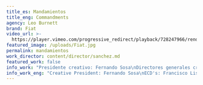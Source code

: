 ```yaml
---
title_es: Mandamientos
title_eng: Commandments
agency: Leo Burnett
brand: Fiat
video_url: >-
  https://player.vimeo.com/progressive_redirect/playback/728247966/rendition/1080p/file.mp4?loc=external&log_user=0&signature=3ada2e3c919163eaa7f75d710dedb2066eb6c3d7b9c0429b29a9c4b29babe25f
featured_image: /uploads/Fiat.jpg
permalink: mandamientos
work_director: content/director/sanchez.md
featured_work: false
info_work: "Presidente creativo: Fernando Sosa\nDirectores generales creativos: Francisco Lischetti y \_Mario Herrera\nDirectoras creativas: Paula Carboni \_y Belén Calzone\nDirección de cuentas: María Clara Gómez\nEjecutivo de cuenta: Santiago Presa\nProduccción de  agencia: Francisco Tanto\n\n\nProductor ejecutivo: Juan Manuel Menvielle\nDirector de fotografía: Pablo Lacovone\nAsistente de dirección: Ezequiel Luka\nJefe de producción: Paula Pini\nDirector de arte: Daniela Podcaminsky\nVestuarista: Suki Diaz\nEditor: Carolina Grgurevic\nPost productor: Ignacio Parodis\nCasa Post productora: The Key\nMúsica: Happy Together\n"
info_work_eng: "Creative President: Fernando Sosa\nECD's: Francisco Lischetti y \_Mario Herrera\nCreative Directors: Paula Carboni \_y Belén Calzone\nAccount Director: María Clara Gómez\nAccount Executive: Santiago Presa\nAgency Producer: Francisco Tanto\n\n\nEP: Juan Manuel Menvielle\nDOP: Pablo Lacovone\nAD: Ezequiel Luka\nProduction Manager: Paula Pini\nArt Director: Daniela Podcaminsky\nStylist: Suki Diaz\nEditor: Carolina Grgurevic\nPost Productor: Ignacio Parodis\nPost Production House: The Key\nMusic: Happy Together\n"
---
```


